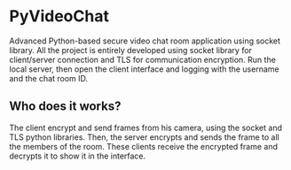 ﻿# PyVideoChat

Advanced Python-based secure video chat room application using socket library. All the project is entirely developed using socket library for client/server connection and TLS for communication encryption. Run the local server, then open the client interface and logging with the username and the chat room ID.

## Who does it works?
The client encrypt and send frames from his camera, using the socket and TLS python libraries. Then, the server encrypts and sends the frame to all the members of the room. These clients receive the encrypted frame and decrypts it to show it in the interface.
